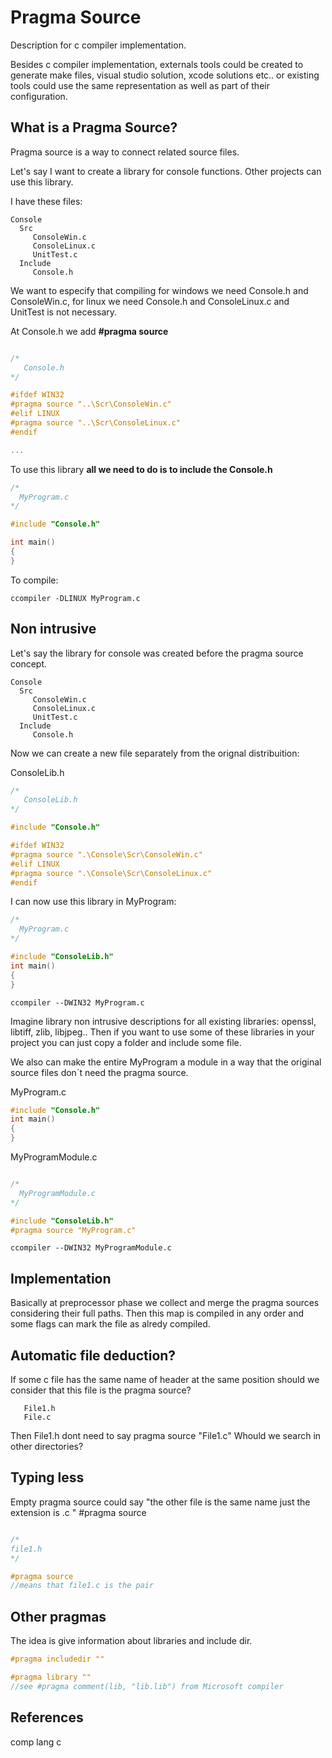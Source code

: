 # Pragma Source
Description for c compiler implementation.

Besides c compiler implementation, externals tools could be created to generate make files, visual studio solution, xcode solutions etc.. or existing tools could use the same representation as well as part of their configuration.

## What is a Pragma Source?

Pragma source is a way to connect related source files. 

Let's say I want to create a library for console functions. 
Other projects can use this library.

I have these files:

```
Console
  Src
     ConsoleWin.c
     ConsoleLinux.c
     UnitTest.c
  Include
     Console.h     
```

We want to especify that compiling for windows we need Console.h and ConsoleWin.c, for linux we need Console.h and ConsoleLinux.c  and UnitTest is not necessary.

At Console.h we add **#pragma source**

```c

/*
   Console.h
*/

#ifdef WIN32
#pragma source "..\Scr\ConsoleWin.c"
#elif LINUX
#pragma source "..\Scr\ConsoleLinux.c"
#endif

...

```

To use this library **all we need to do is to include the Console.h**

```c
/*
  MyProgram.c
*/

#include "Console.h"

int main()
{
}
```

To compile:

```
ccompiler -DLINUX MyProgram.c
```


## Non intrusive

Let's say the library for console was created before the pragma source concept.

```
Console
  Src
     ConsoleWin.c
     ConsoleLinux.c
     UnitTest.c
  Include
     Console.h     
```
Now we can create a new file separately from the orignal distribuition:

ConsoleLib.h

```c
/*
   ConsoleLib.h
*/

#include "Console.h"

#ifdef WIN32
#pragma source ".\Console\Scr\ConsoleWin.c"
#elif LINUX
#pragma source ".\Console\Scr\ConsoleLinux.c"
#endif
```

I can now use this library in MyProgram:

```c
/*
  MyProgram.c
*/

#include "ConsoleLib.h"  
int main()
{
}
```

```
ccompiler --DWIN32 MyProgram.c
```

Imagine library non intrusive descriptions for all existing libraries: openssl, libtiff, zlib, libjpeg..
Then if you want to use some of these libraries in your project you can just copy a folder and include some file.

We also can make the entire MyProgram a module in a way that the original source files don´t need the pragma source.

MyProgram.c
```c
#include "Console.h"  
int main()
{
}
```

MyProgramModule.c
```c

/*
  MyProgramModule.c
*/

#include "ConsoleLib.h"
#pragma source "MyProgram.c"

```

```
ccompiler --DWIN32 MyProgramModule.c
```


## Implementation

Basically at preprocessor phase we collect and merge the pragma sources considering their full paths. 
Then this map is compiled in any order and some flags can mark the file as alredy compiled.

## Automatic file deduction?

If some c file has the same name of header at the same position should we consider that this file is the pragma source?

```
   File1.h
   File.c
```

Then File1.h dont need to say pragma source "File1.c"
Whould we search in other directories?

## Typing less

Empty pragma source could say "the other file is the same name just the extension is .c "
#pragma source
```c

/*
file1.h
*/

#pragma source
//means that file1.c is the pair 
```

## Other pragmas

The idea is give information about libraries and include dir.

```c
#pragma includedir ""

#pragma library ""
//see #pragma comment(lib, "lib.lib") from Microsoft compiler

```

## References

comp lang c


